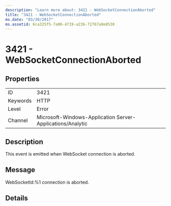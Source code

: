 ```yaml
---
description: "Learn more about: 3421 - WebSocketConnectionAborted"
title: "3421 - WebSocketConnectionAborted"
ms.date: "03/30/2017"
ms.assetid: 6ca325f5-7a06-4719-a236-72767a8e0530
---
```

# 3421 - WebSocketConnectionAborted

## Properties  
  
|||  
|-|-|  
|ID|3421|  
|Keywords|HTTP|  
|Level|Error|  
|Channel|Microsoft-Windows-Application Server-Applications/Analytic|  
  
## Description  

 This event is emitted when WebSocket connection is aborted.  
  
## Message  

 WebSocketId:%1 connection is aborted.  
  
## Details
